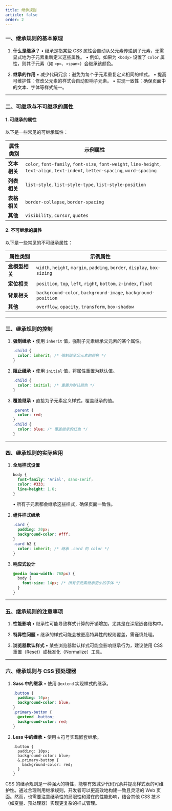 ```yaml
---
title: 继承规则
article: false
order: 2
---
```


### 一、继承规则的基本原理

1. **什么是继承？**
   • 继承是指某些 CSS 属性会自动从父元素传递到子元素，无需显式地为子元素重新定义这些属性。
   • 例如，如果为 `<body>` 设置了 `color` 属性，则其子元素（如 `<p>`、`<span>`）会继承该颜色。

2. **继承的作用**
   • 减少代码冗余：避免为每个子元素重复定义相同的样式。
   • 提高可维护性：修改父元素的样式会自动影响子元素。
   • 实现一致性：确保页面中的文本、字体等样式统一。

---

### 二、可继承与不可继承的属性

#### 1. 可继承的属性
以下是一些常见的可继承属性：

| 属性类别     | 示例属性                                                     |
| ------------ | ------------------------------------------------------------ |
| **文本相关** | `color`, `font-family`, `font-size`, `font-weight`, `line-height`, `text-align`, `text-indent`, `letter-spacing`, `word-spacing` |
| **列表相关** | `list-style`, `list-style-type`, `list-style-position`       |
| **表格相关** | `border-collapse`, `border-spacing`                          |
| **其他**     | `visibility`, `cursor`, `quotes`                             |

#### 2. 不可继承的属性
以下是一些常见的不可继承属性：

| 属性类别       | 示例属性                                                     |
| -------------- | ------------------------------------------------------------ |
| **盒模型相关** | `width`, `height`, `margin`, `padding`, `border`, `display`, `box-sizing` |
| **定位相关**   | `position`, `top`, `left`, `right`, `bottom`, `z-index`, `float` |
| **背景相关**   | `background-color`, `background-image`, `background-position` |
| **其他**       | `overflow`, `opacity`, `transform`, `box-shadow`             |

---

### 三、继承规则的控制

1. **强制继承**
   • 使用 `inherit` 值，强制子元素继承父元素的某个属性。
   ```css
   .child {
     color: inherit; /* 强制继承父元素的颜色 */
   }
   ```

2. **阻止继承**
   • 使用 `initial` 值，将属性重置为默认值。
   ```css
   .child {
     color: initial; /* 重置为默认颜色 */
   }
   ```

3. **覆盖继承**
   • 直接为子元素定义样式，覆盖继承的值。
   ```css
   .parent {
     color: red;
   }
   .child {
     color: blue; /* 覆盖继承的红色 */
   }
   ```

---

### 四、继承规则的实际应用

1. **全局样式设置**
   ```css
   body {
     font-family: 'Arial', sans-serif;
     color: #333;
     line-height: 1.6;
   }
   ```
   • 所有子元素都会继承这些样式，确保页面一致性。

2. **组件样式继承**
   ```css
   .card {
     padding: 20px;
     background-color: #fff;
   }
   .card h2 {
     color: inherit; /* 继承 .card 的 color */
   }
   ```

3. **响应式设计**
   ```css
   @media (max-width: 768px) {
     body {
       font-size: 14px; /* 所有子元素继承更小的字体 */
     }
   }
   ```

---

### 五、继承规则的注意事项

1. **性能影响**
   • 继承性可能导致样式计算的开销增加，尤其是在深层嵌套结构中。

2. **特异性问题**
   • 继承的样式可能会被更高特异性的规则覆盖，需谨慎处理。

3. **浏览器默认样式**
   • 某些浏览器默认样式可能会影响继承行为，建议使用 CSS 重置（Reset）或标准化（Normalize）工具。

---

### 六、继承规则与 CSS 预处理器

1. **Sass 中的继承**
   • 使用 `@extend` 实现样式的继承。
   ```scss
   .button {
     padding: 10px;
     background-color: blue;
   }
   .primary-button {
     @extend .button;
     background-color: red;
   }
   ```

2. **Less 中的继承**
   • 使用 `&` 符号实现嵌套继承。
   ```less
   .button {
     padding: 10px;
     background-color: blue;
     &.primary-button {
       background-color: red;
     }
   }
   ```



CSS 的继承规则是一种强大的特性，能够有效减少代码冗余并提高样式表的可维护性。通过合理利用继承规则，开发者可以更高效地构建一致且灵活的 Web 页面。然而，也需要注意继承性的局限性和潜在的性能影响，结合其他 CSS 技术（如变量、预处理器）实现更复杂的样式管理。
